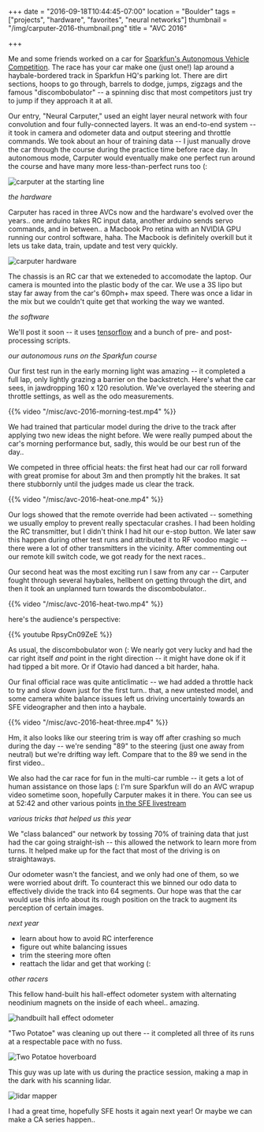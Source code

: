 +++
date = "2016-09-18T10:44:45-07:00"
location = "Boulder"
tags = ["projects", "hardware", "favorites", "neural networks"]
thumbnail = "/img/carputer-2016-thumbnail.png"
title = "AVC 2016"

+++

Me and some friends worked on a car for [Sparkfun's Autonomous Vehicle Competition](http://avc.sparkfun.com).
The race has your car make one (just one!) lap around a haybale-bordered track in Sparkfun HQ's parking lot.
There are dirt sections, hoops to go through, barrels to dodge, jumps, zigzags
and the famous "discombobulator" -- a spinning disc that most competitors just try to jump if they approach it at all.

Our entry, "Neural Carputer," used an eight layer neural network
with four convolution and four fully-connected layers.
It was an end-to-end system -- it took in camera and odometer data and output steering and throttle commands.
We took about an hour of training data --
I just manually drove the car through the course during the practice time before race day.
In autonomous mode, Carputer would eventually make one perfect run around the course
and have many more less-than-perfect runs too (:

<!--more-->


![carputer at the starting line](/img/carputer-at-the-starting-line.jpg)


*the hardware*

Carputer has raced in three AVCs now and the hardware's evolved over the years..
one arduino takes RC input data, another arduino sends servo commands, and in between..
a Macbook Pro retina with an NVIDIA GPU running our control software, haha.
The Macbook is definitely overkill but it lets us take data, train, update and test very quickly.

![carputer hardware](/img/carputer-hardware.jpg)

The chassis is an RC car that we exteneded to accomodate the laptop.
Our camera is mounted into the plastic body of the car.
We use a 3S lipo but stay far away from the car's 60mph+ max speed.
There was once a lidar in the mix but we couldn't quite get that working the way we wanted.


*the software*

We'll post it soon --
it uses [tensorflow](https://tensorflow.org) and a bunch of pre- and post-processing scripts.


*our autonomous runs on the Sparkfun course*

Our first test run in the early morning light was amazing -- it completed a full lap,
only lightly grazing a barrier on the backstretch.
Here's what the car sees, in jawdropping 160 x 120 resolution.
We've overlayed the steering and throttle settings, as well as the odo measurements.

{{% video "/misc/avc-2016-morning-test.mp4" %}}

We had trained that particular model during the drive to the track
after applying two new ideas the night before.
We were really pumped about the car's morning performance but,
sadly, this would be our best run of the day..

We competed in three official heats:
the first heat had our car roll forward with great promise for about 3m and then promptly hit the brakes.
It sat there stubbornly until the judges made us clear the track.

{{% video "/misc/avc-2016-heat-one.mp4" %}}

Our logs showed that the remote override had been activated --
something we usually employ to prevent really spectacular crashes.
I had been holding the RC transmitter, but I didn't think I had hit our e-stop button.
We later saw this happen during other test runs and attributed it to RF voodoo magic --
there were a lot of other transmitters in the vicinity.
After commenting out our remote kill switch code, we got ready for the next races..

Our second heat was the most exciting run I saw from any car --
Carputer fought through several haybales, hellbent on getting through the dirt,
and then it took an unplanned turn towards the discombobulator..

{{% video "/misc/avc-2016-heat-two.mp4" %}}

here's the audience's perspective:

{{% youtube RpsyCn09ZeE %}}

As usual, the discombobulator won (:
We nearly got very lucky and had the car right itself
*and* point in the right direction -- it might have done ok if it had tipped a bit more.
Or if Otavio had danced a bit harder, haha.

Our final official race was quite anticlimatic --
we had added a throttle hack to try and slow down just for the first turn..
that, a new untested model, and some camera white balance issues
left us driving uncertainly towards an SFE videographer and then into a haybale.

{{% video "/misc/avc-2016-heat-three.mp4" %}}

Hm, it also looks like our steering trim is way off after crashing so much during the day --
we're sending "89" to the steering (just one away from neutral) but we're drifting way left.
Compare that to the 89 we send in the first video..

We also had the car race for fun in the multi-car rumble --
it gets a lot of human assistance on those laps (:
I'm sure Sparkfun will do an AVC wrapup video sometime soon,
hopefully Carputer makes it in there.
You can see us at 52:42 and other various points
[in the SFE livestream](https://youtu.be/XjWWUj6ia34?t=51m43s)


*various tricks that helped us this year*

We "class balanced" our network by tossing 70% of training data
that just had the car going straight-ish -- this allowed the network to learn more from turns.
It helped make up for the fact that most of the driving is on straightaways.

Our odometer wasn't the fanciest, and we only had one of them, so we were worried about drift.
To counteract this we binned our odo data to effectively divide the track into 64 segments.
Our hope was that the car would use this info about its rough position on the track
to augment its perception of certain images.


*next year*

* learn about how to avoid RC interference
* figure out white balancing issues
* trim the steering more often
* reattach the lidar and get that working (:


*other racers*

This fellow hand-built his hall-effect odometer system
with alternating neodinium magnets on the inside of each wheel.. amazing.

![handbuilt hall effect odometer](/img/handbuilt-hall-effect-odometer.jpg)

"Two Potatoe" was cleaning up out there -- it completed all three of its runs
at a respectable pace with no fuss.

![Two Potatoe hoverboard](/img/two-potatoe-hoverboard.png)

This guy was up late with us during the practice session,
making a map in the dark with his scanning lidar.

![lidar mapper](/img/lidar-mapper.jpg)

I had a great time, hopefully SFE hosts it again next year!
Or maybe we can make a CA series happen..
